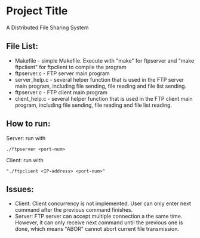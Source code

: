 # Project Title
A Distributed File Sharing System

## File List:

* Makefile - simple Makefile. Execute with "make" for ftpserver and "make ftpclient" for ftpclient to compile the program
* ftpserver.c - FTP server main program
* server_help.c - several helper function that is used in the FTP server main program, including file sending, file reading and file list sending.
* ftpserver.c - FTP client main program                
* client_help.c - several helper function that is used in the FTP client main program,
	                including file sending, file reading and file list reading.

## How to run:
Server: run with 
```
./ftpserver <port-num>
```
Client: run with 
```
"./ftpclient <IP-address> <port-num>"
```
## Issues:
* Client:
Client concurrency is not implemented. User can only enter next command after the previous command finishes.
* Server:
FTP server can accept multiple connection a the same time. However, it can only receive next command until the previous one is done, which means "ABOR" cannot abort current file transmission.


